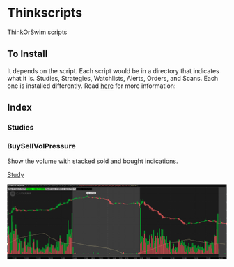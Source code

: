 # Thinkscripts

ThinkOrSwim scripts

## To Install

It depends on the script. Each script would be in a directory that indicates what it is. Studies, Strategies, Watchlists, Alerts, Orders, and Scans. Each one is installed differently. Read [here](https://tlc.thinkorswim.com/center/reference/thinkScript) for more information: 

## Index

### Studies

### BuySellVolPressure

Show the volume with stacked sold and bought indications.

[Study](studies/buysellvolpressure)

![GitHub Logo](./studies/buysellvolpressure/image1.png)
